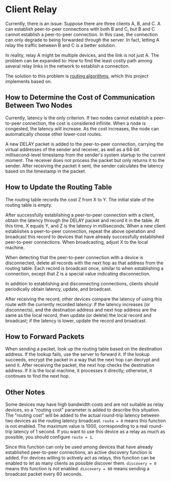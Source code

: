 # Client Relay

Currently, there is an issue: Suppose there are three clients A, B, and C. A can establish peer-to-peer connections with both B and C, but B and C cannot establish a peer-to-peer connection. In this case, the connection can only degrade to being forwarded through the server. In fact, letting A relay the traffic between B and C is a better solution.

In reality, relay A might be multiple devices, and the link is not just A. The problem can be expanded to: How to find the least costly path among several relay links in the network to establish a connection.

The solution to this problem is [routing algorithms](https://www.google.com/search?q=routing+algorithms), which this project implements based on.

## How to Determine the Cost of Communication Between Two Nodes

Currently, latency is the only criterion. If two nodes cannot establish a peer-to-peer connection, the cost is considered infinite. When a node is congested, the latency will increase. As the cost increases, the node can automatically choose other lower-cost routes.

A new DELAY packet is added to the peer-to-peer connection, carrying the virtual addresses of the sender and receiver, as well as a 64-bit millisecond-level timestamp from the sender's system startup to the current moment. The receiver does not process the packet but only returns it to the sender. After receiving the packet it sent, the sender calculates the latency based on the timestamp in the packet.

## How to Update the Routing Table

The routing table records the cost Z from X to Y. The initial state of the routing table is empty.

After successfully establishing a peer-to-peer connection with a client, obtain the latency through the DELAY packet and record it in the table. At this time, X equals Y, and Z is the latency in milliseconds. When a new client establishes a peer-to-peer connection, repeat the above operation and broadcast this record to devices that have already successfully established peer-to-peer connections. When broadcasting, adjust X to the local machine.

When detecting that the peer-to-peer connection with a device is disconnected, delete all records with the next hop as that address from the routing table. Each record is broadcast once, similar to when establishing a connection, except that Z is a special value indicating disconnection.

In addition to establishing and disconnecting connections, clients should periodically obtain latency, update, and broadcast.

After receiving the record, other devices compare the latency of using this route with the currently recorded latency: If the latency increases (or disconnects), and the destination address and next hop address are the same as the local record, then update (or delete) the local record and broadcast; if the latency is lower, update the record and broadcast.

## How to Forward Packets

When sending a packet, look up the routing table based on the destination address. If the lookup fails, use the server to forward it. If the lookup succeeds, encrypt the packet in a way that the next hop can decrypt and send it. After receiving the packet, the next hop checks the destination address. If it is the local machine, it processes it directly; otherwise, it continues to find the next hop.

## Other Notes

Some devices may have high bandwidth costs and are not suitable as relay devices, so a "routing cost" parameter is added to describe this situation. The "routing cost" will be added to the actual round-trip latency between two devices as the routing latency broadcast.
`route = 0` means this function is not enabled. The maximum value is 1000, corresponding to a real round-trip latency of 1 second. If you want to use this device as a relay as much as possible, you should configure `route = 1`.

Since this function can only be used among devices that have already established peer-to-peer connections, an active discovery function is added. For devices willing to actively act as relays, this function can be enabled to let as many clients as possible discover them.
`discovery = 0` means this function is not enabled. `discovery = 60` means sending a broadcast packet every 60 seconds.
